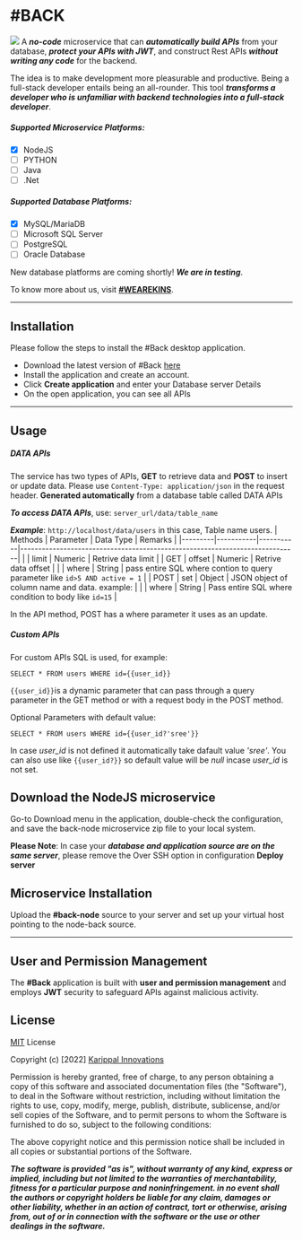 # #BACK
![](https://karippal.in/wp-content/uploads/2022/06/Screenshot-2022-06-16-at-2.52.17-PM.png)
A ***no-code*** microservice that can ***automatically build APIs*** from your database, ***protect your APIs with JWT***, and construct Rest APIs ***without writing any code*** for the backend.

The idea is to make development more pleasurable and productive. Being a full-stack developer entails being an all-rounder. This tool ***transforms a developer who is unfamiliar with backend technologies into a full-stack developer***.

##### Supported Microservice Platforms:
- [x] NodeJS
- [ ]  PYTHON
- [ ] Java
- [ ] .Net 

##### Supported Database Platforms:
- [x] MySQL/MariaDB 
- [ ] Microsoft SQL Server
- [ ] PostgreSQL
- [ ] Oracle Database

New database platforms are coming shortly! ***We are in testing***.

To know more about us, visit [**#WEAREKINS**](https://karippal.in/).

------

## Installation
Please follow the steps to install the #Back desktop application.
* Download the latest version of #Back [here](https://github.com/WeAreKins/BackNode/releases/latest)
* Install the application and create an account.
* Click **Create application** and enter your Database server Details
* On the open application, you can see all APIs

------

## Usage
##### *DATA APIs*
The service has two types of APIs, **GET** to retrieve data and **POST** to insert or update data. Please use `Content-Type: application/json` in the request header.
**Generated automatically** from a database table called DATA APIs

***To access DATA APIs***, use: `server_url/data/table_name`

***Example***: `http://localhost/data/users` in this case, Table name users.
| Methods | Parameter | Data Type | Remarks                                                                     |
|---------|-----------|-----------|-----------------------------------------------------------------------------|
|      | limit     | Numeric   | Retrive data limit                                                          |
| GET        | offset    | Numeric   | Retrive data offset                                                         |
|         | where     | String    | pass entire SQL where contion to query parameter like `id>5 AND active = 1` |
| POST    | set       | Object    | JSON object of column name and data. example:                               |
|         | where     | String    | Pass entire SQL where condition to body like `id=15`                        |

In the API method, POST has a where parameter it uses as an update.
##### *Custom APIs*
For custom APIs SQL is used, for example:

`SELECT * FROM users WHERE id={{user_id}}`

`{{user_id}}`is a dynamic parameter that can pass through a query parameter in the GET method or with a request body in the POST method.

Optional Parameters with default value:

`SELECT * FROM users WHERE id={{user_id?'sree'}}`

In case _user_id_ is not defined it automatically take dafault value _'sree'_. You can also use like `{{user_id?}}` so default value will be _null_ incase _user_id_ is not set.


## Download the NodeJS microservice
Go-to Download menu in the application, double-check the configuration, and save the back-node microservice zip file to your local system.

**Please Note**: In case your ***database and application source are on the same server***, please remove the Over SSH option in configuration **Deploy server**

## Microservice Installation
Upload the **#back-node** source to your server and set up your virtual host pointing to the node-back source.

---

## User and Permission Management

The **#Back** application is built with **user and permission management** and employs **JWT** security to safeguard APIs against malicious activity.

## License
[MIT](https://choosealicense.com/licenses/mit/) License

Copyright (c) [2022] [Karippal Innovations](https://karippal.in/)

Permission is hereby granted, free of charge, to any person obtaining a copy
of this software and associated documentation files (the "Software"), to deal
in the Software without restriction, including without limitation the rights
to use, copy, modify, merge, publish, distribute, sublicense, and/or sell
copies of the Software, and to permit persons to whom the Software is
furnished to do so, subject to the following conditions:

The above copyright notice and this permission notice shall be included in all
copies or substantial portions of the Software.

***The software is provided "as is", without warranty of any kind, express or
implied, including but not limited to the warranties of merchantability,
fitness for a particular purpose and noninfringement. in no event shall the
authors or copyright holders be liable for any claim, damages or other
liability, whether in an action of contract, tort or otherwise, arising from,
out of or in connection with the software or the use or other dealings in the
software.***

